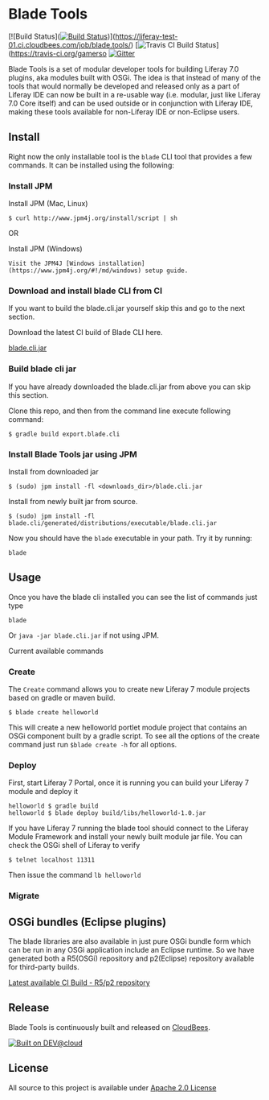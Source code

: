 # Blade Tools

[![Build Status]([![Build Status](https://liferay-test-01.ci.cloudbees.com/job/blade.tools/2/badge/icon)](https://liferay-test-01.ci.cloudbees.com/job/blade.tools/2/))](https://liferay-test-01.ci.cloudbees.com/job/blade.tools/)
[![Travis CI Build Status](https://travis-ci.org/gamerson/blade.tools.svg?branch=master)](https://travis-ci.org/gamerso
[![Gitter](https://badges.gitter.im/Join%20Chat.svg)](https://gitter.im/gamerson/blade.tools?utm_source=badge&utm_medium=badge&utm_campaign=pr-badge&utm_content=badge)

Blade Tools is a set of modular developer tools for building Liferay 7.0 plugins, aka modules built with OSGi.  The idea is that instead of many of the tools that would normally be developed and released only as a part of Liferay IDE can now be built in a re-usable way (i.e. modular, just like Liferay 7.0 Core itself) and can be used outside or in conjunction with Liferay IDE, making these tools available for non-Liferay IDE or non-Eclipse users.

## Install 

Right now the only installable tool is the ```blade``` CLI tool that provides a few commands.  It can be installed using the following:

### Install JPM 
Install JPM (Mac, Linux)
```
$ curl http://www.jpm4j.org/install/script | sh
```

OR

Install JPM (Windows)
```
Visit the JPM4J [Windows installation](https://www.jpm4j.org/#!/md/windows) setup guide.
```

### Download and install blade CLI from CI

If you want to build the blade.cli.jar yourself skip this and go to the next section.

Download the latest CI build of Blade CLI here.

[blade.cli.jar](https://liferay-test-01.ci.cloudbees.com/job/blade.tools/lastSuccessfulBuild/artifact/blade.cli/generated/distributions/executable/blade.cli.jar)

### Build blade cli jar

If you have already downloaded the blade.cli.jar from above you can skip this section.

Clone this repo, and then from the command line execute following command:

```
$ gradle build export.blade.cli
```

### Install Blade Tools jar using JPM

Install from downloaded jar

```
$ (sudo) jpm install -fl <downloads_dir>/blade.cli.jar
```

Install from newly built jar from source.

```
$ (sudo) jpm install -fl blade.cli/generated/distributions/executable/blade.cli.jar
```

Now you should have the ```blade``` executable in your path. Try it by running:

```
blade
```

## Usage

Once you have the blade cli installed you can see the list of commands just type
```
blade
```

Or ```java -jar blade.cli.jar``` if not using JPM.

Current available commands

### Create

The ```Create``` command allows you to create new Liferay 7 module projects based on gradle or maven build.

```
$ blade create helloworld 
```

This will create a new helloworld portlet module project that contains an OSGi component built by a gradle script.
 To see all the options of the create command just run ```$blade create -h``` for all options.

### Deploy

First, start Liferay 7 Portal, once it is running you can build your Liferay 7 module and deploy it

```
helloworld $ gradle build
helloworld $ blade deploy build/libs/helloworld-1.0.jar
```

If you have Liferay 7 running the blade tool should connect to the Liferay Module Framework and install your newly built module jar file.  You can check the OSGi shell of Liferay to verify

```
$ telnet localhost 11311
```
Then issue the command ```lb helloworld```

### Migrate

## OSGi bundles (Eclipse plugins)

The blade libraries are also available in just pure OSGi bundle form which can be run in any OSGi application include an Eclipse runtime.  So we have generated both a R5(OSGi) repository and p2(Eclipse) repository available for third-party builds.

[Latest available CI Build - R5/p2 repository](https://liferay-test-01.ci.cloudbees.com/job/blade.tools/lastSuccessfulBuild/artifact/build/generated/p2/)

## Release
Blade Tools is continuously built and released on [CloudBees](https://https://liferay-test-01.ci.cloudbees.com/job/blade.tools/).

[![Built on DEV@cloud](http://www.cloudbees.com/sites/default/files/Button-Built-on-CB-1.png)](http://www.cloudbees.com/foss/foss-dev.cb)

## License
All source to this project is available under [Apache 2.0 License](/LICENSE.txt)
